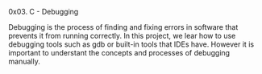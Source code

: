 0x03. C - Debugging

Debugging is the process of finding and fixing errors in software that prevents it from running correctly.
In this project, we lear how to use debugging tools such as gdb or built-in tools that IDEs have.
However it is important to understant the concepts and processes of debugging manually.
